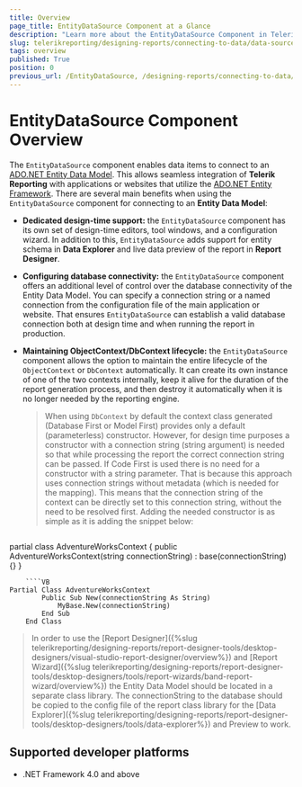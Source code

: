 ```yaml
---
title: Overview
page_title: EntityDataSource Component at a Glance
description: "Learn more about the EntityDataSource Component in Telerik Reporting and how to use it in your reports."
slug: telerikreporting/designing-reports/connecting-to-data/data-source-components/entitydatasource-component/overview
tags: overview
published: True
position: 0
previous_url: /EntityDataSource, /designing-reports/connecting-to-data/data-source-components/entitydatasource-component/
---
```


# EntityDataSource Component Overview

The `EntityDataSource` component enables data items to connect to an [ADO.NET Entity Data Model](https://learn.microsoft.com/en-us/dotnet/framework/data/adonet/entity-data-model). This allows seamless integration of __Telerik Reporting__ with applications or websites that utilize the [ADO.NET Entity Framework](https://learn.microsoft.com/en-us/dotnet/framework/data/adonet/ef/overview). There are several main benefits when using the `EntityDataSource` component for connecting to an __Entity Data Model__:

* __Dedicated design-time support:__ the `EntityDataSource` component has its own set of design-time editors, tool windows, and a configuration wizard. In addition to this, `EntityDataSource` adds support for entity schema in __Data Explorer__ and live data preview of the report in __Report Designer__.
* __Configuring database connectivity:__ the `EntityDataSource` component offers an additional level of control over the database connectivity of the Entity Data Model. You can specify a connection string or a named connection from the configuration file of the main application or website. That ensures `EntityDataSource` can establish a valid database connection both at design time and when running the report in production.
* __Maintaining ObjectContext/DbContext lifecycle:__ the `EntityDataSource` component allows the option to maintain the entire lifecycle of the `ObjectContext` or `DbContext` automatically. It can create its own instance of one of the two contexts internally, keep it alive for the duration of the report generation process, and then destroy it automatically when it is no longer needed by the reporting engine.

	> When using `DbContext` by default the context class generated (Database First or Model First) provides only a default (parameterless) constructor. However, for design time purposes a constructor with a connection string (string argument) is needed so that while processing the report the correct connection string can be passed. If Code First is used there is no need for a constructor with a string parameter. That is because this approach uses connection strings without metadata (which is needed for the mapping). This means that the connection string of the context can be directly set to this connection string, without the need to be resolved first. Adding the needed constructor is as simple as it is adding the snippet below:

	````CSharp
partial class AdventureWorksContext
	{
		public AdventureWorksContext(string connectionString) : base(connectionString) {}
	}
````
	````VB
Partial Class AdventureWorksContext
		Public Sub New(connectionString As String)
			MyBase.New(connectionString)
		End Sub
	End Class
````


> In order to use the [Report Designer]({%slug telerikreporting/designing-reports/report-designer-tools/desktop-designers/visual-studio-report-designer/overview%}) and [Report Wizard]({%slug telerikreporting/designing-reports/report-designer-tools/desktop-designers/tools/report-wizards/band-report-wizard/overview%}) the Entity Data Model should be located in a separate class library. The connectionString to the database should be copied to the config file of the report class library for the [Data Explorer]({%slug telerikreporting/designing-reports/report-designer-tools/desktop-designers/tools/data-explorer%}) and Preview to work.

## Supported developer platforms

* .NET Framework 4.0 and above
